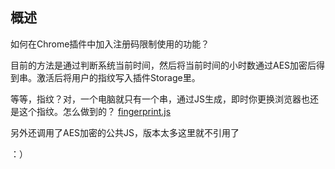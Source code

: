 概述
------
如何在Chrome插件中加入注册码限制使用的功能？

目前的方法是通过判断系统当前时间，然后将当前时间的小时数通过AES加密后得到串。激活后将用户的指纹写入插件Storage里。

等等，指纹？对，一个电脑就只有一个串，通过JS生成，即时你更换浏览器也还是这个指纹。怎么做到的？
[fingerprint.js](https://github.com/Valve/fingerprintjs)

另外还调用了AES加密的公共JS，版本太多这里就不引用了

：）
